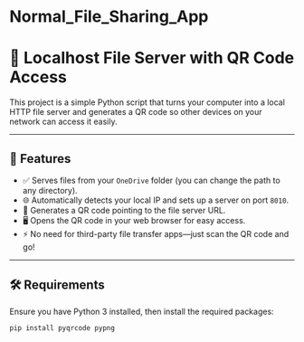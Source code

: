 # Normal_File_Sharing_App
# 📡 Localhost File Server with QR Code Access

This project is a simple Python script that turns your computer into a local HTTP file server and generates a QR code so other devices on your network can access it easily.

---

## 🚀 Features

- ✅ Serves files from your `OneDrive` folder (you can change the path to any directory).
- 🌐 Automatically detects your local IP and sets up a server on port `8010`.
- 📱 Generates a QR code pointing to the file server URL.
- 🖥️ Opens the QR code in your web browser for easy access.
- ⚡ No need for third-party file transfer apps—just scan the QR code and go!

---

## 🛠️ Requirements

Ensure you have Python 3 installed, then install the required packages:

```bash
pip install pyqrcode pypng
